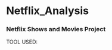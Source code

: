 # Netflix_Analysis
###                                                    Netflix Shows and Movies Project

TOOL USED:
